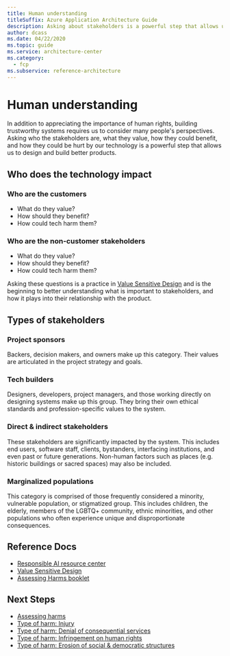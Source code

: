 ```yaml
---
title: Human understanding
titleSuffix: Azure Application Architecture Guide
description: Asking about stakeholders is a powerful step that allows us to design and build better products.
author: dcass
ms.date: 04/22/2020
ms.topic: guide
ms.service: architecture-center
ms.category:
  - fcp
ms.subservice: reference-architecture
---
```


# Human understanding

In addition to appreciating the importance of human rights, building trustworthy systems requires us to consider many people's perspectives. Asking who the stakeholders are, what they value, how they could benefit, and how they could be hurt by our technology is a powerful step that allows us to design and build better products.

## Who does the technology impact

### Who are the customers

- What do they value?
- How should they benefit?
- How could tech harm them?

### Who are the non-customer stakeholders

- What do they value?
- How should they benefit?
- How could tech harm them?

Asking these questions is a practice in [Value Sensitive Design](https://vsdesign.org/) and is the beginning to better understanding what is important to stakeholders, and how it plays into their relationship with the product.

## Types of stakeholders

### Project sponsors

Backers, decision makers, and owners make up this category. Their values are articulated in the project strategy and goals.

### Tech builders

Designers, developers, project managers, and those working directly on designing systems make up this group. They bring their own ethical standards and profession-specific values to the system.

### Direct & indirect stakeholders

These stakeholders are significantly impacted by the system. This includes end users, software staff, clients, bystanders, interfacing institutions, and even past or future generations. Non-human factors such as places (e.g. historic buildings or sacred spaces) may also be included.

### Marginalized populations

This category is comprised of those frequently considered a minority, vulnerable population, or stigmatized group. This includes children, the elderly, members of the LGBTQ+ community, ethnic minorities, and other populations who often experience unique and disproportionate consequences.

## Reference Docs

- [Responsible AI resource center](../index.md)
- [Value Sensitive Design](https://vsdesign.org/)
- [Assessing Harms booklet](downloadable)

## Next Steps

- [Assessing harms](./index.md)
- [Type of harm: Injury](./risk-of-injury.md)
- [Type of harm: Denial of consequential services](./denial-of-services.md)
- [Type of harm: Infringement on human rights](./human-rights.md)
- [Type of harm: Erosion of social & democratic structures](./democratic-structures.md)
